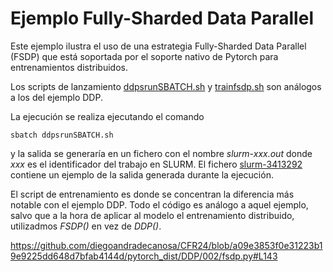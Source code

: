 # Ejemplo Fully-Sharded Data Parallel

Este ejemplo ilustra el uso de una estrategia Fully-Sharded Data Parallel (FSDP) que está soportada por el soporte nativo de Pytorch para entrenamientos distribuidos.

Los scripts de lanzamiento [ddpsrunSBATCH.sh](https://github.com/diegoandradecanosa/CFR24/blob/main/pytorch_dist/DDP/002/ddpsrunSBATCH.sh) y [trainfsdp.sh](https://github.com/diegoandradecanosa/CFR24/blob/main/pytorch_dist/DDP/002/trainfsdp.sh)
son análogos a los del ejemplo DDP.

La ejecución se realiza ejecutando el comando
```
sbatch ddpsrunSBATCH.sh
```
y la salida se generaría en un fichero con el nombre *slurm-xxx.out* donde *xxx* es el identificador del trabajo en SLURM.
El fichero [slurm-3413292](https://github.com/diegoandradecanosa/CFR24/blob/main/pytorch_dist/DDP/002/slurm-3413292.out) contiene un ejemplo de la salida generada durante la ejecución.

El script de entrenamiento es donde se concentran la diferencia más notable con el ejemplo DDP. Todo el código es análogo a aquel ejemplo, salvo que a la hora
de aplicar al modelo el entrenamiento distribuido, utilizadmos *FSDP()* en vez de *DDP()*.

https://github.com/diegoandradecanosa/CFR24/blob/a09e3853f0e31223b19e9225dd648d7bfab4144d/pytorch_dist/DDP/002/fsdp.py#L143



